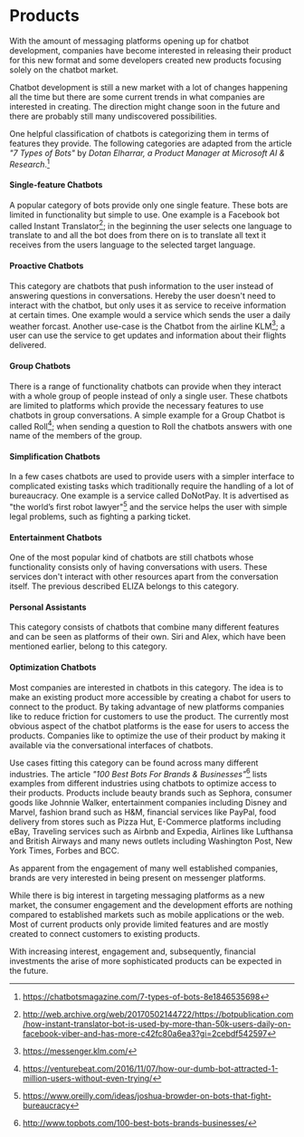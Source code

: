 Products
========

With the amount of messaging platforms opening up for chatbot development,
companies have become interested in releasing their product for this new format
and some developers created new products focusing solely on the chatbot market.

Chatbot development is still a new market with a lot of changes happening all the time
but there are some current trends in what companies are interested in creating.
The direction might change soon in the future and there are probably still many undiscovered possibilities.

One helpful classification of chatbots is categorizing them in terms of features they provide.
The following categories are adapted from the article *"7 Types of Bots"* by *Dotan Elharrar, a Product Manager at Microsoft AI & Research*.[^1]


#### Single-feature Chatbots

A popular category of bots provide only one single feature. These bots are limited in functionality but simple to use.
One example is a Facebook bot called Instant Translator[^2];
in the beginning the user selects one language to translate to
and all the bot does from there on is to translate all text it receives from the users language to the selected target language.


#### Proactive Chatbots

This category are chatbots that push information to the user instead of answering questions in conversations.
Hereby the user doesn't need to interact with the chatbot, but only uses it as service to receive information at certain times.
One example would a service which sends the user a daily weather forcast.
Another use-case is the Chatbot from the airline KLM[^3]; a user can use the service to get updates and information about their flights delivered.


#### Group Chatbots

There is a range of functionality chatbots can provide when they interact with a whole group of people instead of only a single user.
These chatbots are limited to platforms which provide the necessary features to use chatbots in group conversations.
A simple example for a Group Chatbot is called Roll[^4]; when sending a question to Roll the chatbots answers with one name of the members of the group.


#### Simplification Chatbots

In a few cases chatbots are used to provide users with a simpler interface to complicated existing tasks which traditionally require the handling of a lot of bureaucracy.
One example is a service called DoNotPay. It is advertised as "the world’s first robot lawyer"[^5] and the service helps the user with simple legal problems, such as fighting a parking ticket.


#### Entertainment Chatbots

One of the most popular kind of chatbots are still chatbots whose functionality consists only of having conversations with users.
These services don't interact with other resources apart from the conversation itself.
The previous described ELIZA belongs to this category.


#### Personal Assistants

This category consists of chatbots that combine many different features and can be seen as platforms of their own.
Siri and Alex, which have been mentioned earlier, belong to this category.


#### Optimization Chatbots

Most companies are interested in chatbots in this category.
The idea is to make an existing product more accessible by creating a chabot for users to connect to the product.
By taking advantage of new platforms companies like to reduce friction for customers to use the product.
The currently most obvious aspect of the chatbot platforms is the ease for users to access the products.
Companies like to optimize the use of their product by making it available via the conversational interfaces of chatbots.

Use cases fitting this category can be found across many different industries.
The article *"100 Best Bots For Brands & Businesses"*[^6] lists examples from different industries using chatbots to optimize access to their products.
Products include beauty brands such as Sephora, consumer goods like Johnnie Walker, entertainment companies including Disney and Marvel, fashion brand such as H&M, financial services like PayPal, food delivery from stores such as Pizza Hut, E-Commerce platforms including eBay, Traveling services such as Airbnb and Expedia, Airlines like Lufthansa and British Airways and many news outlets including Washington Post, New York Times, Forbes and BCC.


As apparent from the engagement of many well established companies, brands are very interested in being present on messenger platforms.

While there is big interest in targeting messaging platforms as a new market,
the consumer engagement and the development efforts are nothing compared to established markets such as mobile applications or the web.
Most of current products only provide limited features and are mostly created to connect customers to existing products.

With increasing interest, engagement and, subsequently, financial investments the arise of more sophisticated products can be expected in the future.


[^1]: https://chatbotsmagazine.com/7-types-of-bots-8e1846535698
[^2]: http://web.archive.org/web/20170502144722/https://botpublication.com/how-instant-translator-bot-is-used-by-more-than-50k-users-daily-on-facebook-viber-and-has-more-c42fc80a6ea3?gi=2cebdf542597
[^3]: https://messenger.klm.com/
[^4]: https://venturebeat.com/2016/11/07/how-our-dumb-bot-attracted-1-million-users-without-even-trying/
[^5]: https://www.oreilly.com/ideas/joshua-browder-on-bots-that-fight-bureaucracy
[^6]: http://www.topbots.com/100-best-bots-brands-businesses/
